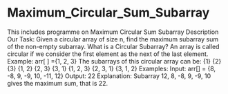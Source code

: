 # Maximum_Circular_Sum_Subarray
This includes programme on Maximum Circular Sum Subarray 
Description
Our Task: Given a circular array of size n, find the maximum subarray sum of the non-empty subarray.
What is a Circular Subarray?
An array is called circular if we consider the first element as the next of the last element.                    
Example: arr[ ] ={1, 2, 3} 
The subarrays of this circular array can be: {1} {2} {3} {1, 2} {2, 3} {3, 1} {1, 2, 3} {2, 3, 1} {3, 1, 2}
Examples: 
Input: arr[] = {8, -8, 9, -9, 10, -11, 12}
Output: 22 
Explanation: Subarray 12, 8, -8, 9, -9, 10 gives the maximum sum, that is 22.
